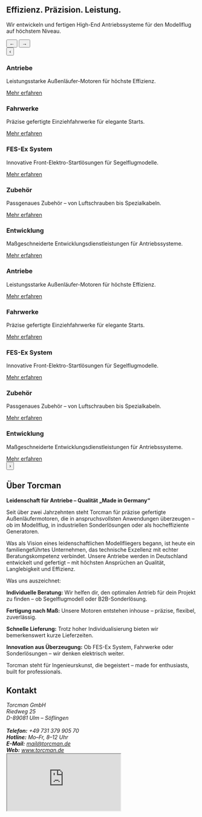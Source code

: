 <section class="hero slideshow">
  <div class="slides">
  </div>
  <div class="hero-content">
    <h1>Effizienz. Präzision. Leistung.</h1>
    <p>Wir entwickeln und fertigen High-End Antriebssysteme für den Modellflug auf höchstem Niveau.</p>
  </div>
  <div class="slideshow-nav">
    <button class="prev">&larr;</button>
    <button class="next">&rarr;</button>
  </div>
</section>

<section id="produkte" class="product-carousel">
  <button class="carousel-btn prev" aria-label="Zurück">‹</button>
  <div class="carousel-track">
    <div class="product-card">
      <h3>Antriebe</h3>
      <p>Leistungsstarke Außenläufer-Motoren für höchste Effizienz.</p>
      <a href="antriebe.html" class="btn">Mehr erfahren</a>
    </div>
    <div class="product-card">
      <h3>Fahrwerke</h3>
      <p>Präzise gefertigte Einziehfahrwerke für elegante Starts.</p>
      <a href="fahrwerke.html" class="btn">Mehr erfahren</a>
    </div>
    <div class="product-card">
      <h3>FES-Ex System</h3>
      <p>Innovative Front-Elektro-Startlösungen für Segelflugmodelle.</p>
      <a href="fes-ex-system.html" class="btn">Mehr erfahren</a>
    </div>
    <div class="product-card">
      <h3>Zubehör</h3>
      <p>Passgenaues Zubehör – von Luftschrauben bis Spezialkabeln.</p>
      <a href="zubehoer.html" class="btn">Mehr erfahren</a>
    </div>
    <div class="product-card">
      <h3>Entwicklung</h3>
      <p>Maßgeschneiderte Entwicklungsdienstleistungen für Antriebssysteme.</p>
      <a href="entwicklung.html" class="btn">Mehr erfahren</a>
    </div>
    <div class="product-card">
      <h3>Antriebe</h3>
      <p>Leistungsstarke Außenläufer-Motoren für höchste Effizienz.</p>
      <a href="antriebe.html" class="btn">Mehr erfahren</a>
    </div>
    <div class="product-card">
      <h3>Fahrwerke</h3>
      <p>Präzise gefertigte Einziehfahrwerke für elegante Starts.</p>
      <a href="fahrwerke.html" class="btn">Mehr erfahren</a>
    </div>
    <div class="product-card">
      <h3>FES-Ex System</h3>
      <p>Innovative Front-Elektro-Startlösungen für Segelflugmodelle.</p>
      <a href="fes-ex-system.html" class="btn">Mehr erfahren</a>
    </div>
    <div class="product-card">
      <h3>Zubehör</h3>
      <p>Passgenaues Zubehör – von Luftschrauben bis Spezialkabeln.</p>
      <a href="zubehoer.html" class="btn">Mehr erfahren</a>
    </div>
    <div class="product-card">
      <h3>Entwicklung</h3>
      <p>Maßgeschneiderte Entwicklungsdienstleistungen für Antriebssysteme.</p>
      <a href="entwicklung.html" class="btn">Mehr erfahren</a>
    </div>
  </div>
  <button class="carousel-btn next" aria-label="Weiter">›</button>
</section>

<section id="ueber-uns">
  <h2>Über Torcman</h2>
  <p><strong>Leidenschaft für Antriebe – Qualität „Made in Germany“</strong></p>
  <p>Seit über zwei Jahrzehnten steht Torcman für präzise gefertigte Außenläufermotoren, die in anspruchsvollsten Anwendungen überzeugen – ob im Modellflug, in industriellen Sonderlösungen oder als hocheffiziente Generatoren.</p>
  <p>Was als Vision eines leidenschaftlichen Modellfliegers begann, ist heute ein familiengeführtes Unternehmen, das technische Exzellenz mit echter Beratungskompetenz verbindet. Unsere Antriebe werden in Deutschland entwickelt und gefertigt – mit höchsten Ansprüchen an Qualität, Langlebigkeit und Effizienz.</p>
  <p>Was uns auszeichnet:</p>
  <p><strong>Individuelle Beratung:</strong> Wir helfen dir, den optimalen Antrieb für dein Projekt zu finden – ob Segelflugmodell oder B2B-Sonderlösung.</p>
  <p><strong>Fertigung nach Maß:</strong> Unsere Motoren entstehen inhouse – präzise, flexibel, zuverlässig.</p>
  <p><strong>Schnelle Lieferung:</strong> Trotz hoher Individualisierung bieten wir bemerkenswert kurze Lieferzeiten.</p>
  <p><strong>Innovation aus Überzeugung:</strong> Ob FES-Ex System, Fahrwerke oder Sonderlösungen – wir denken elektrisch weiter.</p>
  <p>Torcman steht für Ingenieurskunst, die begeistert – made for enthusiasts, built for professionals.</p>
</section>

<section id="kontakt">
  <h2>Kontakt</h2>
  <div class="contact-layout">
    <address>
      Torcman GmbH<br>
      Riedweg 25<br>
      D-89081 Ulm – Söflingen<br><br>
      <strong>Telefon:</strong> +49 731 379 905 70<br>
      <strong>Hotline:</strong> Mo–Fr, 8–12 Uhr<br>
      <strong>E-Mail:</strong> <a href="mailto:mail@torcman.de">mail@torcman.de</a><br>
      <strong>Web:</strong> <a href="https://www.torcman.de">www.torcman.de</a>
    </address>
    <div class="map-container">
      <iframe
        src="https://www.google.com/maps?q=Riedweg%2025%2089081%20Ulm&t=&z=15&ie=UTF8&iwloc=&output=embed"
        loading="lazy"
        referrerpolicy="no-referrer-when-downgrade"
        allowfullscreen>
      </iframe>
    </div>
  </div>
</section>
